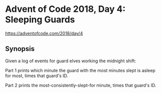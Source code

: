 # Advent of Code 2018, Day 4: Sleeping Guards

https://adventofcode.com/2018/day/4

## Synopsis

Given a log of events for guard elves working the midnight shift:

Part 1 prints which minute the guard with the most minutes slept is asleep for most, times that guard's ID.

Part 2 prints the most-consistently-slept-for minute, times that guard's ID.
